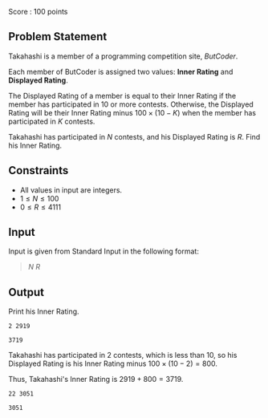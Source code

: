 Score : $100$ points

## Problem Statement

Takahashi is a member of a programming competition site, *ButCoder*.

Each member of ButCoder is assigned two values: **Inner Rating** and **Displayed Rating**.

The Displayed Rating of a member is equal to their Inner Rating if the member has participated in $10$ or more contests. Otherwise, the Displayed Rating will be their Inner Rating minus $100 \times (10 - K)$ when the member has participated in $K$ contests.

Takahashi has participated in $N$ contests, and his Displayed Rating is $R$. Find his Inner Rating.

## Constraints

- All values in input are integers.
- $1 \leq N \leq 100$
- $0 \leq R \leq 4111$

## Input

Input is given from Standard Input in the following format:

> $N$ $R$

## Output

Print his Inner Rating.

```input1
2 2919
```

```output1
3719
```

Takahashi has participated in $2$ contests, which is less than $10$, so his Displayed Rating is his Inner Rating minus $100 \times (10 - 2) = 800$.

Thus, Takahashi's Inner Rating is $2919 + 800 = 3719$.

```input2
22 3051
```

```output2
3051
```